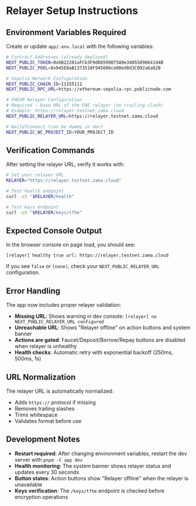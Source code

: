 # Relayer Setup Instructions

## Environment Variables Required

Create or update `app/.env.local` with the following variables:

```bash
# Contract Addresses (already deployed)
NEXT_PUBLIC_TOKEN=0xbB22201aFCb3F9d085990f5A9e34055896641d4B
NEXT_PUBLIC_POOL=0x945E0aB1373518F945606ce00ed0d3C092a6a62B

# Sepolia Network Configuration
NEXT_PUBLIC_CHAIN_ID=11155111
NEXT_PUBLIC_RPC_URL=https://ethereum-sepolia-rpc.publicnode.com

# FHEVM Relayer Configuration
# Required – base URL of the FHE relayer (no trailing slash)
# Example: https://relayer.testnet.zama.cloud
NEXT_PUBLIC_RELAYER_URL=https://relayer.testnet.zama.cloud

# WalletConnect (can be dummy in dev)
NEXT_PUBLIC_WC_PROJECT_ID=YOUR_PROJECT_ID
```

## Verification Commands

After setting the relayer URL, verify it works with:

```bash
# Set your relayer URL
RELAYER="https://relayer.testnet.zama.cloud"

# Test health endpoint
curl -sS "$RELAYER/health"

# Test keys endpoint  
curl -sS "$RELAYER/keys/tfhe"
```

## Expected Console Output

In the browser console on page load, you should see:

```
[relayer] healthy true url: https://relayer.testnet.zama.cloud
```

If you see `false` or `(none)`, check your `NEXT_PUBLIC_RELAYER_URL` configuration.

## Error Handling

The app now includes proper relayer validation:

- **Missing URL**: Shows warning in dev console: `[relayer] no NEXT_PUBLIC_RELAYER_URL configured`
- **Unreachable URL**: Shows "Relayer offline" on action buttons and system banner
- **Actions are gated**: Faucet/Deposit/Borrow/Repay buttons are disabled when relayer is unhealthy
- **Health checks**: Automatic retry with exponential backoff (250ms, 500ms, 1s)

## URL Normalization

The relayer URL is automatically normalized:
- Adds `https://` protocol if missing
- Removes trailing slashes
- Trims whitespace
- Validates format before use

## Development Notes

- **Restart required**: After changing environment variables, restart the dev server with `pnpm -C app dev`
- **Health monitoring**: The system banner shows relayer status and updates every 30 seconds
- **Button states**: Action buttons show "Relayer offline" when the relayer is unavailable
- **Keys verification**: The `/keys/tfhe` endpoint is checked before encryption operations
